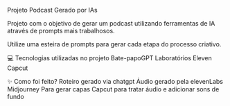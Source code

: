 Projeto Podcast Gerado por IAs

Projeto com o objetivo de gerar um podcast utilizando ferramentas de IA através de prompts mais trabalhosos.

Utilize uma esteira de prompts para gerar cada etapa do processo criativo.

💻 Tecnologias utilizadas no projeto
Bate-papoGPT
Laboratórios Eleven
Capcut

✨ Como foi feito?
Roteiro gerado via chatgpt
Áudio gerado pela elevenLabs
Midjourney Para gerar capas
Capcut para tratar áudio e adicionar sons de fundo
